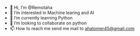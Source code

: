 - 👋 Hi, I’m @Remotaha
- 👀 I’m interested in Machine learing and AI
- 🌱 I’m currently learning Python
- 💞️ I’m looking to collaborate on python  
- 📫 How to reach me send me mail to ahatomer45@gmail.com

<!---
Remotaha/Remotaha is a ✨ special ✨ repository because its `README.md` (this file) appears on your GitHub profile.
You can click the Preview link to take a look at your changes.
--->
